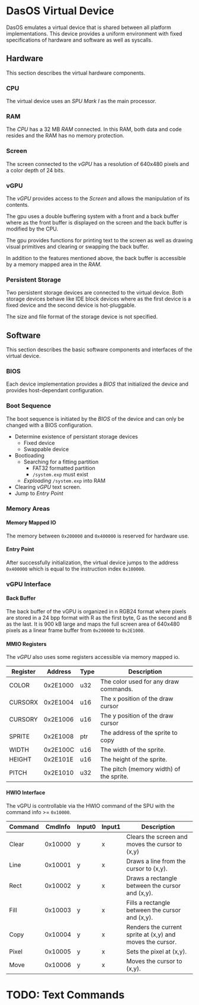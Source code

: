 # DasOS Virtual Device

DasOS emulates a virtual device that is shared between
all platform implementations. This device provides a
uniform environment with fixed specifications of hardware
and software as well as syscalls.

## Hardware

This section describes the virtual hardware components.

### CPU
The virtual device uses an *SPU Mark I* as the main processor.

### RAM
The *CPU* has a 32 MB *RAM* connected. In this RAM, both
data and code resides and the RAM has no memory protection.

### Screen
The screen connected to the *vGPU* has a resolution of
640x480 pixels and a color depth of 24 bits.

### vGPU
The *vGPU* provides access to the *Screen* and allows the
manipulation of its contents.

The gpu uses a double buffering system with a front and a
back buffer where as the front buffer is displayed on the
screen and the back buffer is modified by the CPU.

The gpu provides functions for printing text to the screen
as well as drawing visual primitives and clearing or swapping
the back buffer.

In addition to the features mentioned above, the back buffer is
accessible by a memory mapped area in the *RAM*.

### Persistent Storage
Two persistent storage devices are connected to the virtual device.
Both storage devices behave like IDE block devices where as the first
device is a fixed device and the second device is hot-pluggable.

The size and file format of the storage device is not specified.

## Software
This section describes the basic software components and interfaces
of the virtual device.

### BIOS
Each device implementation provides a *BIOS* that initialized
the device and provides host-dependant configuration.

### Boot Sequence
The boot sequence is initiated by the *BIOS* of the device
and can only be changed with a BIOS configuration.

- Determine existence of persistant storage devices
  - Fixed device
  - Swappable device
- Bootloading
  - Searching for a fitting partition
    - FAT32 formatted partition
    - `/system.exp` must exist
  - *Exploading* `/system.exp` into RAM
- Clearing *vGPU* text screen.
- Jump to *Entry Point*

### Memory Areas

#### Memory Mapped IO
The memory between `0x200000‬` and `0x‭400000‬` is reserved for
hardware use.

#### Entry Point
After successfully initialization, the virtual device jumps
to the address `0x‭400000‬` which is equal to the instruction
index `0x‭100000‬`.

### vGPU Interface

#### Back Buffer
The back buffer of the vGPU is organized in n RGB24 format
where pixels are stored in a 24 bpp format with R as the first
byte, G as the second and B as the last.
It is 900 kB large and maps the full screen area of 640x480 pixels
as a linear frame buffer from `0x200000‬` to `0x2E1000`.

#### MMIO Registers
The *vGPU* also uses some registers accessible via memory mapped io.

| Register | Address  | Type | Description                             |
|----------|----------|------|-----------------------------------------|
| COLOR    | 0x2E1000 | u32  | The color used for any draw commands.   |
| CURSORX  | 0x2E1004 | u16  | The x position of the draw cursor       |
| CURSORY  | 0x2E1006 | u16  | The y position of the draw cursor       |
| SPRITE   | 0x2E1008 | ptr  | The address of the sprite to copy       |
| WIDTH    | 0x2E100C | u16  | The width of the sprite.                |
| HEIGHT   | 0x2E101E | u16  | The height of the sprite.               |
| PITCH    | 0x2E1010 | u32  | The pitch (memory width) of the sprite. |

#### HWIO Interface
The vGPU is controllable via the HWIO command of the SPU
with the command info >= `0x10000`.

| Command | CmdInfo | Input0 | Input1 | Description                                               |
|---------|---------|--------|--------|-----------------------------------------------------------|
| Clear   | 0x10000 | y      | x      | Clears the screen and moves the cursor to (x,y)           |
| Line    | 0x10001 | y      | x      | Draws a line from the cursor to (x,y).                    |
| Rect    | 0x10002 | y      | x      | Draws a rectangle between the cursor and (x,y).           |
| Fill    | 0x10003 | y      | x      | Fills a rectangle between the cursor and (x,y).           |
| Copy    | 0x10004 | y      | x      | Renders the current sprite at (x,y) and moves the cursor. |
| Pixel   | 0x10005 | y      | x      | Sets the pixel at (x,y).                                  |
| Move    | 0x10006 | y      | x      | Moves the cursor to (x,y).                                |

# TODO: Text Commands